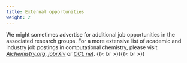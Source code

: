 ```yaml
---
title: External opportunities
weight: 2
---
```

We might sometimes advertise for additional job opportunities in the associated research groups. For a more extensive list of academic and industry job postings in computational chemistry, please visit [_Alchemistry.org_](http://www.alchemistry.org/wiki/Job_postings), [_jobrXiv_](https://jobrxiv.org/) or [_CCL.net_](http://ccl.net/chemistry/announcements/jobs/index.shtml).
{{< br >}}{{< br >}}

